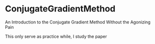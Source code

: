 # ConjugateGradientMethod
An Introduction to the Conjugate Gradient Method Without the Agonizing Pain


This only serve as practice while, I study the paper
